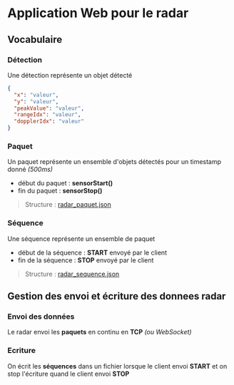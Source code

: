 # Application Web pour le radar

## Vocabulaire

### Détection

Une détection représente un objet détecté

```json
{
  "x": "valeur",
  "y": "valeur",
  "peakValue": "valeur",
  "rangeIdx": "valeur",
  "dopplerIdx": "valeur"
}
```

### Paquet

Un paquet représente un ensemble d'objets détectés pour un timestamp donné *(500ms)*

- début du paquet : **sensorStart()**
- fin du paquet : **sensorStop()**

> Structure : [radar_paquet.json](/doc/radar_paquet.json)

### Séquence

Une séquence représente un ensemble de paquet

- début de la séquence : **START** envoyé par le client
- fin de la séquence : **STOP** envoyé par le client

> Structure : [radar_sequence.json](/doc/radar_sequence.json)

## Gestion des envoi et écriture des donnees radar

### Envoi des données

Le radar envoi les **paquets** en continu en **TCP** _(ou WebSocket)_

### Ecriture

On écrit les **séquences** dans un fichier lorsque le client envoi **START** et on stop l'écriture quand le client envoi **STOP**
